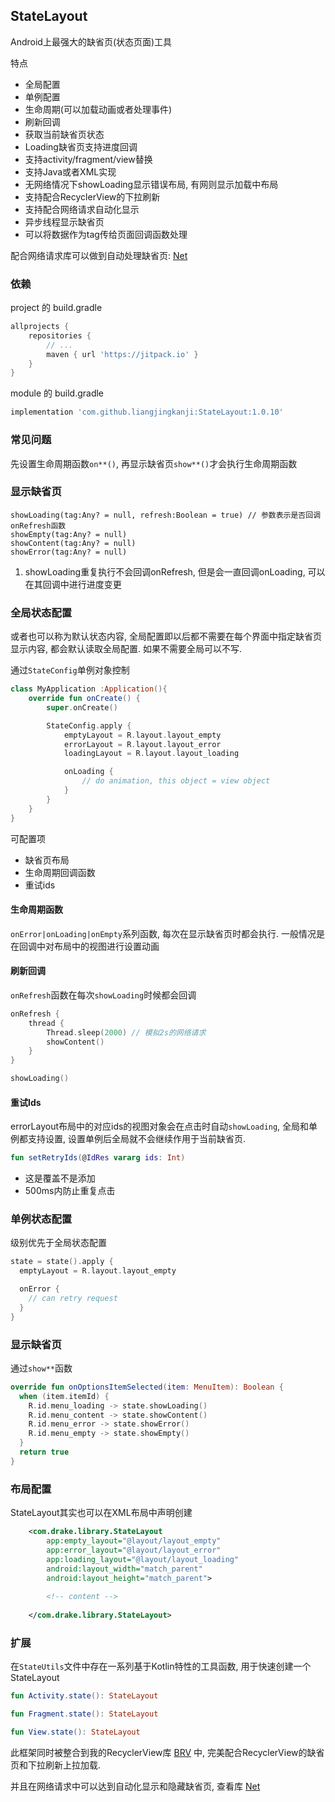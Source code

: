 ## StateLayout

Android上最强大的缺省页(状态页面)工具



特点

 * 全局配置
 * 单例配置
 * 生命周期(可以加载动画或者处理事件)
 * 刷新回调
 * 获取当前缺省页状态
 * Loading缺省页支持进度回调
 * 支持activity/fragment/view替换
 * 支持Java或者XML实现
 * 无网络情况下showLoading显示错误布局, 有网则显示加载中布局
 * 支持配合RecyclerView的下拉刷新
 * 支持配合网络请求自动化显示
 * 异步线程显示缺省页
 * 可以将数据作为tag传给页面回调函数处理



配合网络请求库可以做到自动处理缺省页: [Net](https://github.com/liangjingkanji/Net)

### 依赖

project 的 build.gradle

```groovy
allprojects {
    repositories {
        // ...
        maven { url 'https://jitpack.io' }
    }
}
```



module 的 build.gradle

```groovy
implementation 'com.github.liangjingkanji:StateLayout:1.0.10'
```

### 常见问题

先设置生命周期函数`on**()`, 再显示缺省页`show**()`才会执行生命周期函数



### 显示缺省页

```
showLoading(tag:Any? = null, refresh:Boolean = true) // 参数表示是否回调onRefresh函数
showEmpty(tag:Any? = null)
showContent(tag:Any? = null)
showError(tag:Any? = null)
```



1. showLoading重复执行不会回调onRefresh, 但是会一直回调onLoading, 可以在其回调中进行进度变更

### 全局状态配置

或者也可以称为默认状态内容, 全局配置即以后都不需要在每个界面中指定缺省页显示内容, 都会默认读取全局配置. 如果不需要全局可以不写.

通过`StateConfig`单例对象控制

```kotlin
class MyApplication :Application(){
    override fun onCreate() {
        super.onCreate()

        StateConfig.apply {
            emptyLayout = R.layout.layout_empty
            errorLayout = R.layout.layout_error
            loadingLayout = R.layout.layout_loading

            onLoading {
                // do animation, this object = view object
            }
        }
    }
}
```



可配置项

-   缺省页布局
-   生命周期回调函数
-   重试ids



#### 生命周期函数

`onError|onLoading|onEmpty`系列函数, 每次在显示缺省页时都会执行. 一般情况是在回调中对布局中的视图进行设置动画

#### 刷新回调

`onRefresh`函数在每次`showLoading`时候都会回调

```kotlin
onRefresh {
    thread {
        Thread.sleep(2000) // 模拟2s的网络请求
        showContent()
    }
}

showLoading()
```



#### 重试Ids

errorLayout布局中的对应ids的视图对象会在点击时自动`showLoading`, 全局和单例都支持设置, 设置单例后全局就不会继续作用于当前缺省页.

```kotlin
fun setRetryIds(@IdRes vararg ids: Int)
```

-   这是覆盖不是添加
-   500ms内防止重复点击



### 单例状态配置

级别优先于全局状态配置

```kotlin
state = state().apply {
  emptyLayout = R.layout.layout_empty

  onError {
    // can retry request
  }
}
```



### 显示缺省页

通过`show**`函数

```kotlin
override fun onOptionsItemSelected(item: MenuItem): Boolean {
  when (item.itemId) {
    R.id.menu_loading -> state.showLoading()
    R.id.menu_content -> state.showContent()
    R.id.menu_error -> state.showError()
    R.id.menu_empty -> state.showEmpty()
  }
  return true
}
```



### 布局配置

StateLayout其实也可以在XML布局中声明创建

```xml
    <com.drake.library.StateLayout
        app:empty_layout="@layout/layout_empty"
        app:error_layout="@layout/layout_error"
        app:loading_layout="@layout/layout_loading"
        android:layout_width="match_parent"
        android:layout_height="match_parent">
        
        <!-- content -->
        
    </com.drake.library.StateLayout>
```



### 扩展

在`StateUtils`文件中存在一系列基于Kotlin特性的工具函数, 用于快速创建一个StateLayout

```kotlin
fun Activity.state(): StateLayout

fun Fragment.state(): StateLayout

fun View.state(): StateLayout 
```



此框架同时被整合到我的RecyclerView库 [BRV](https://github.com/liangjingkanji/BRV) 中, 完美配合RecyclerView的缺省页和下拉刷新上拉加载. 

并且在网络请求中可以达到自动化显示和隐藏缺省页, 查看库 [Net](https://github.com/liangjingkanji/Net)

